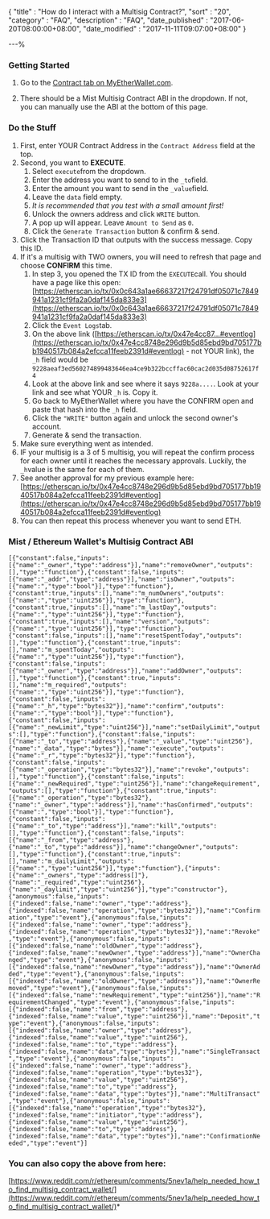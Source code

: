 {
"title"       : "How do I interact with a Multisig Contract?",
"sort"        : "20",
"category"    : "FAQ",
"description" : "FAQ",
"date_published" : "2017-06-20T08:00:00+08:00",
"date_modified"  : "2017-11-11T09:07:00+08:00"
}

---%


### Getting Started

1. Go to the [Contract tab on MyEtherWallet.com](https://www.myetherwallet.com/#contracts).

2. There should be a Mist Multisig Contract ABI in the dropdown. If not, you can manually use the ABI at the bottom of this page.


### Do the Stuff

1.  First, enter YOUR Contract Address in the `Contract Address` field at the top.
2.  Second, you want to **EXECUTE**.
    1.  Select `execute`from the dropdown.
    2.  Enter the address you want to send to in the `_to`field.
    3.  Enter the amount you want to send in the `_value`field.
    4.  Leave the `data` field empty.
    5.  _It is recommended that you test with a small amount first!_
    6.  Unlock the owners address and click `WRITE` button.
    7.  A pop up will appear. Leave `Amount to Send` as `0`.
    8.  Click the `Generate Transaction` button & confirm & send.
3.  Click the Transaction ID that outputs with the success message. Copy this ID.
4.  If it's a multisig with TWO owners, you will need to refresh that page and choose **CONFIRM** this time.
    1.  In step 3, you opened the TX ID from the `EXECUTE`call. You should have a page like this open: [https://etherscan.io/tx/0x0c643a1ae66637217f24791df05071c7849941a1231cf9fa2a0daf145da833e3](https://etherscan.io/tx/0x0c643a1ae66637217f24791df05071c7849941a1231cf9fa2a0daf145da833e3)
    2.  Click the `Event Logs`tab.
    3.  On the above link ([https://etherscan.io/tx/0x47e4cc87...#eventlog](https://etherscan.io/tx/0x47e4cc8748e296d9b5d85ebd9bd705177bb1940517b084a2efcca11feeb2391d#eventlog) - not YOUR link), the `_h` field would be `9228aeaf3ed560274899483646ea4ce9b322bccffac60cac2d035d08752617f4`
    4.  Look at the above link and see where it says `9228a....`. Look at your link and see what YOUR `_h` is. Copy it.
    5.  Go back to MyEtherWallet where you have the CONFIRM open and paste that hash into the `_h` field.
    6.  Click the `"WRITE"` button again and unlock the second owner's account.
    7.  Generate & send the transaction.
5.  Make sure everything went as intended.
6.  IF your multisig is a 3 of 5 multisig, you will repeat the confirm process for each owner until it reaches the necessary approvals. Luckily, the `_h`value is the same for each of them.
7.  See another approval for my previous example here: [https://etherscan.io/tx/0x47e4cc8748e296d9b5d85ebd9bd705177bb1940517b084a2efcca11feeb2391d#eventlog](https://etherscan.io/tx/0x47e4cc8748e296d9b5d85ebd9bd705177bb1940517b084a2efcca11feeb2391d#eventlog)
8.  You can then repeat this process whenever you want to send ETH.



### Mist / Ethereum Wallet's Multisig Contract ABI

`[{"constant":false,"inputs":[{"name":"_owner","type":"address"}],"name":"removeOwner","outputs":[],"type":"function"},{"constant":false,"inputs":[{"name":"_addr","type":"address"}],"name":"isOwner","outputs":[{"name":","type":"bool"}],"type":"function"},{"constant":true,"inputs":[],"name":"m_numOwners","outputs":[{"name":","type":"uint256"}],"type":"function"},{"constant":true,"inputs":[],"name":"m_lastDay","outputs":[{"name":","type":"uint256"}],"type":"function"},{"constant":true,"inputs":[],"name":"version","outputs":[{"name":","type":"uint256"}],"type":"function"},{"constant":false,"inputs":[],"name":"resetSpentToday","outputs":[],"type":"function"},{"constant":true,"inputs":[],"name":"m_spentToday","outputs":[{"name":","type":"uint256"}],"type":"function"},{"constant":false,"inputs":[{"name":"_owner","type":"address"}],"name":"addOwner","outputs":[],"type":"function"},{"constant":true,"inputs":[],"name":"m_required","outputs":[{"name":","type":"uint256"}],"type":"function"},{"constant":false,"inputs":[{"name":"_h","type":"bytes32"}],"name":"confirm","outputs":[{"name":","type":"bool"}],"type":"function"},{"constant":false,"inputs":[{"name":"_newLimit","type":"uint256"}],"name":"setDailyLimit","outputs":[],"type":"function"},{"constant":false,"inputs":[{"name":"_to","type":"address"},{"name":"_value","type":"uint256"},{"name":"_data","type":"bytes"}],"name":"execute","outputs":[{"name":"_r","type":"bytes32"}],"type":"function"},{"constant":false,"inputs":[{"name":"_operation","type":"bytes32"}],"name":"revoke","outputs":[],"type":"function"},{"constant":false,"inputs":[{"name":"_newRequired","type":"uint256"}],"name":"changeRequirement","outputs":[],"type":"function"},{"constant":true,"inputs":[{"name":"_operation","type":"bytes32"},{"name":"_owner","type":"address"}],"name":"hasConfirmed","outputs":[{"name":","type":"bool"}],"type":"function"},{"constant":false,"inputs":[{"name":"_to","type":"address"}],"name":"kill","outputs":[],"type":"function"},{"constant":false,"inputs":[{"name":"_from","type":"address"},{"name":"_to","type":"address"}],"name":"changeOwner","outputs":[],"type":"function"},{"constant":true,"inputs":[],"name":"m_dailyLimit","outputs":[{"name":","type":"uint256"}],"type":"function"},{"inputs":[{"name":"_owners","type":"address[]"},{"name":"_required","type":"uint256"},{"name":"_daylimit","type":"uint256"}],"type":"constructor"},{"anonymous":false,"inputs":[{"indexed":false,"name":"owner","type":"address"},{"indexed":false,"name":"operation","type":"bytes32"}],"name":"Confirmation","type":"event"},{"anonymous":false,"inputs":[{"indexed":false,"name":"owner","type":"address"},{"indexed":false,"name":"operation","type":"bytes32"}],"name":"Revoke","type":"event"},{"anonymous":false,"inputs":[{"indexed":false,"name":"oldOwner","type":"address"},{"indexed":false,"name":"newOwner","type":"address"}],"name":"OwnerChanged","type":"event"},{"anonymous":false,"inputs":[{"indexed":false,"name":"newOwner","type":"address"}],"name":"OwnerAdded","type":"event"},{"anonymous":false,"inputs":[{"indexed":false,"name":"oldOwner","type":"address"}],"name":"OwnerRemoved","type":"event"},{"anonymous":false,"inputs":[{"indexed":false,"name":"newRequirement","type":"uint256"}],"name":"RequirementChanged","type":"event"},{"anonymous":false,"inputs":[{"indexed":false,"name":"from","type":"address"},{"indexed":false,"name":"value","type":"uint256"}],"name":"Deposit","type":"event"},{"anonymous":false,"inputs":[{"indexed":false,"name":"owner","type":"address"},{"indexed":false,"name":"value","type":"uint256"},{"indexed":false,"name":"to","type":"address"},{"indexed":false,"name":"data","type":"bytes"}],"name":"SingleTransact","type":"event"},{"anonymous":false,"inputs":[{"indexed":false,"name":"owner","type":"address"},{"indexed":false,"name":"operation","type":"bytes32"},{"indexed":false,"name":"value","type":"uint256"},{"indexed":false,"name":"to","type":"address"},{"indexed":false,"name":"data","type":"bytes"}],"name":"MultiTransact","type":"event"},{"anonymous":false,"inputs":[{"indexed":false,"name":"operation","type":"bytes32"},{"indexed":false,"name":"initiator","type":"address"},{"indexed":false,"name":"value","type":"uint256"},{"indexed":false,"name":"to","type":"address"},{"indexed":false,"name":"data","type":"bytes"}],"name":"ConfirmationNeeded","type":"event"}]`

### You can also copy the above from here: 

[https://www.reddit.com/r/ethereum/comments/5nev1a/help_needed_how_to_find_multisig_contract_wallet/](https://www.reddit.com/r/ethereum/comments/5nev1a/help_needed_how_to_find_multisig_contract_wallet/)*
